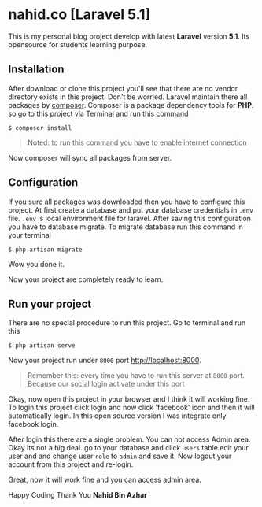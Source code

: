 # nahid.co [Laravel 5.1]
This is my personal blog project develop with latest **Laravel** version **5.1**. Its opensource for students learning purpose. 

## Installation

After download or clone this project you'll see that there are no vendor directory exists in this project. Don't be worried. Laravel maintain there all packages by [composer](https://getcomposer.org/). Composer is a package dependency tools for **PHP**. so go to this project via Terminal and run this command

```
$ composer install
```

> Noted: to run this command you have to enable internet connection

Now composer will sync all packages from server.

## Configuration

If you sure all packages was downloaded then you have to configure this project. At first create a database and put your database credentials in `.env` file. `.env` is local environment file for laravel.
After saving this configuration you have to database migrate. To migrate database run this command in your terminal

```
$ php artisan migrate
```

Wow you done it.

Now your project are completely ready to learn.

## Run your project 

There are no special procedure to run this project. Go to terminal and run this

```
$ php artisan serve
```

Now your project run under `8000` port [http://localhost:8000](http://localhost:8000).

> Remember this: every time you have to run this server at `8000` port. Because our social login activate under this port 

Okay, now open this project in your browser and I think it will working fine. To login this project click login and now click 'facebook' icon and then it will automatically login. In this open source version I was integrate only facebook login.

After login this there are a single problem. You can not access Admin area. Okay its not a big deal. go to your database and click `users` table edit your user and and change user `role` to `admin` and save it.
Now logout your account from this project and re-login. 

Great, now it will work fine and you can access admin area.

Happy Coding
Thank You
**Nahid Bin Azhar**